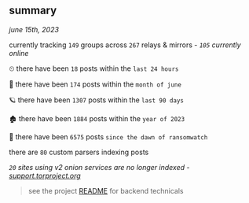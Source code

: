 
## summary
_june 15th, 2023_

currently tracking `149` groups across `267` relays & mirrors - _`105` currently online_

⏲ there have been `18` posts within the `last 24 hours`

🦈 there have been `174` posts within the `month of june`

🪐 there have been `1307` posts within the `last 90 days`

🏚 there have been `1884` posts within the `year of 2023`

🦕 there have been `6575` posts `since the dawn of ransomwatch`

there are `80` custom parsers indexing posts

_`20` sites using v2 onion services are no longer indexed - [support.torproject.org](https://support.torproject.org/onionservices/v2-deprecation/)_

> see the project [README](https://github.com/joshhighet/ransomwatch#ransomwatch--) for backend technicals
